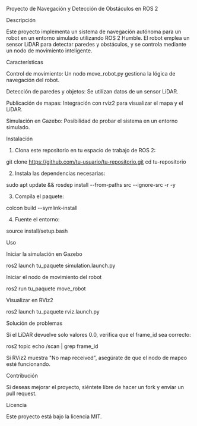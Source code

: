 Proyecto de Navegación y Detección de Obstáculos en ROS 2

Descripción

Este proyecto implementa un sistema de navegación autónoma para un robot en un entorno simulado utilizando ROS 2 Humble. El robot emplea un sensor LiDAR para detectar paredes y obstáculos, y se controla mediante un nodo de movimiento inteligente.

Características

Control de movimiento: Un nodo move_robot.py gestiona la lógica de navegación del robot.

Detección de paredes y objetos: Se utilizan datos de un sensor LiDAR.

Publicación de mapas: Integración con rviz2 para visualizar el mapa y el LiDAR.

Simulación en Gazebo: Posibilidad de probar el sistema en un entorno simulado.


Instalación

1. Clona este repositorio en tu espacio de trabajo de ROS 2:

git clone https://github.com/tu-usuario/tu-repositorio.git
cd tu-repositorio


2. Instala las dependencias necesarias:

sudo apt update && rosdep install --from-paths src --ignore-src -r -y


3. Compila el paquete:

colcon build --symlink-install


4. Fuente el entorno:

source install/setup.bash



Uso

Iniciar la simulación en Gazebo

ros2 launch tu_paquete simulation.launch.py

Iniciar el nodo de movimiento del robot

ros2 run tu_paquete move_robot

Visualizar en RViz2

ros2 launch tu_paquete rviz.launch.py

Solución de problemas

Si el LiDAR devuelve solo valores 0.0, verifica que el frame_id sea correcto:

ros2 topic echo /scan | grep frame_id

Si RViz2 muestra "No map received", asegúrate de que el nodo de mapeo esté funcionando.


Contribución

Si deseas mejorar el proyecto, siéntete libre de hacer un fork y enviar un pull request.

Licencia

Este proyecto está bajo la licencia MIT.
